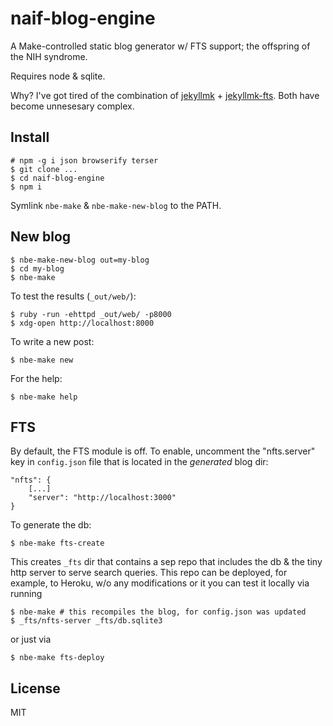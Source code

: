 # naif-blog-engine

A Make-controlled static blog generator w/ FTS support; the offspring
of the NIH syndrome.

Requires node & sqlite.

Why? I've got tired of the combination of
[jekyllmk](https://github.com/gromnitsky/jekyllmk) +
[jekyllmk-fts](https://github.com/gromnitsky/jekyllmk-fts). Both have
become unnesesary complex.

## Install

~~~
# npm -g i json browserify terser
$ git clone ...
$ cd naif-blog-engine
$ npm i
~~~

Symlink `nbe-make` & `nbe-make-new-blog` to the PATH.

## New blog

~~~
$ nbe-make-new-blog out=my-blog
$ cd my-blog
$ nbe-make
~~~

To test the results (`_out/web/`):

~~~
$ ruby -run -ehttpd _out/web/ -p8000
$ xdg-open http://localhost:8000
~~~

To write a new post:

    $ nbe-make new

For the help:

    $ nbe-make help

## FTS

By default, the FTS module is off. To enable, uncomment the
"nfts.server" key in `config.json` file that is located in the
*generated* blog dir:

~~~
"nfts": {
    [...]
    "server": "http://localhost:3000"
}
~~~

To generate the db:

    $ nbe-make fts-create

This creates `_fts` dir that contains a sep repo that includes the db
& the tiny http server to serve search queries. This repo can be
deployed, for example, to Heroku, w/o any modifications or it you can
test it locally via running

    $ nbe-make # this recompiles the blog, for config.json was updated
    $ _fts/nfts-server _fts/db.sqlite3

or just via

    $ nbe-make fts-deploy

## License

MIT
